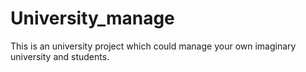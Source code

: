 # University_manage
This is an university project which could manage your own imaginary university and students.
